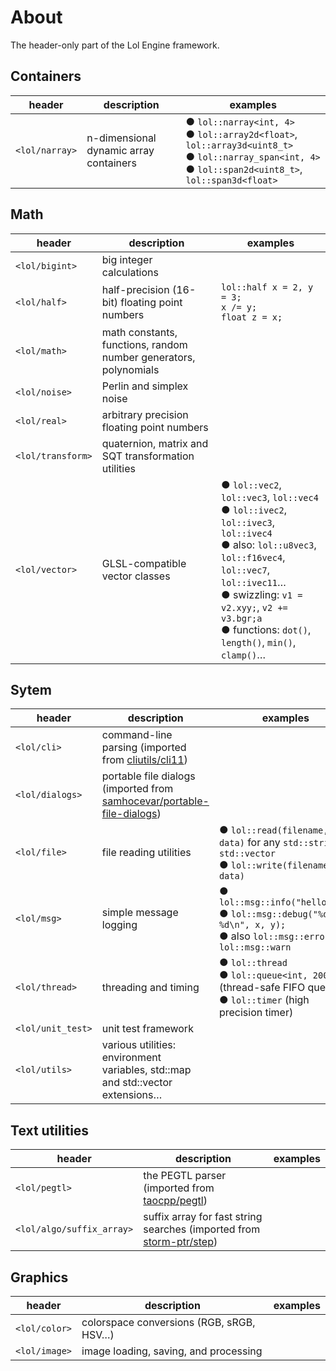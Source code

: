 
# About

The header-only part of the Lol Engine framework.

## Containers

| header | description | examples |
|--------|-------------|----------|
| `<lol/narray>` | n-dimensional dynamic array containers | ● `lol::narray<int, 4>`<br>● `lol::array2d<float>`, `lol::array3d<uint8_t>`<br>● `lol::narray_span<int, 4>`<br>● `lol::span2d<uint8_t>`, `lol::span3d<float>` |

## Math

| header | description | examples |
|--------|-------------|----------|
| `<lol/bigint>`    | big integer calculations | |
| `<lol/half>`      | half-precision (16-bit) floating point numbers | `lol::half x = 2, y = 3;`<br>`x /= y;`<br>`float z = x;` |
| `<lol/math>`      | math constants, functions, random number generators, polynomials | |
| `<lol/noise>`     | Perlin and simplex noise | |
| `<lol/real>`      | arbitrary precision floating point numbers | |
| `<lol/transform>` | quaternion, matrix and SQT transformation utilities | |
| `<lol/vector>`    | GLSL-compatible vector classes | ● `lol::vec2`, `lol::vec3`, `lol::vec4`<br>● `lol::ivec2`, `lol::ivec3`, `lol::ivec4`<br>● also: `lol::u8vec3`, `lol::f16vec4`, `lol::vec7`, `lol::ivec11`…<br>● swizzling: `v1 = v2.xyy;`, `v2 += v3.bgr;a`<br>● functions: `dot()`, `length()`, `min()`, `clamp()`… |

## Sytem

| header | description | examples |
|--------|-------------|----------|
| `<lol/cli>`       | command-line parsing (imported from [cliutils/cli11](https://github.com/CLIUtils/CLI11)) | |
| `<lol/dialogs>`   | portable file dialogs (imported from [samhocevar/portable-file-dialogs](https://github.com/samhocevar/portable-file-dialogs)) | |
| `<lol/file>`      | file reading utilities | ● `lol::read(filename, data)` for any `std::string` or `std::vector`<br>● `lol::write(filename, data)` |
| `<lol/msg>`       | simple message logging | ● `lol::msg::info("hello\n");`<br>● `lol::msg::debug("%d %d\n", x, y);`<br>● also `lol::msg::error`, `lol::msg::warn` |
| `<lol/thread>`    | threading and timing | ● `lol::thread`<br>● `lol::queue<int, 200>` (thread-safe FIFO queue)<br>● `lol::timer` (high precision timer) |
| `<lol/unit_test>` | unit test framework | |
| `<lol/utils>`     | various utilities: environment variables, std::map and std::vector extensions… | |

## Text utilities

| header | description | examples |
|--------|-------------|----------|
| `<lol/pegtl>`             | the PEGTL parser (imported from [taocpp/pegtl](https://github.com/taocpp/PEGTL)) | |
| `<lol/algo/suffix_array>` | suffix array for fast string searches (imported from [storm-ptr/step](https://github.com/storm-ptr/step)) | |

## Graphics

| header | description | examples |
|--------|-------------|----------|
| `<lol/color>` | colorspace conversions (RGB, sRGB, HSV…) | |
| `<lol/image>` | image loading, saving, and processing | |

